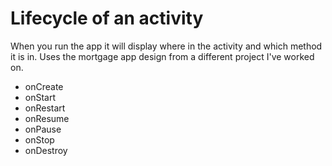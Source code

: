 # Lifecycle of an activity
When you run the app it will display where in the activity and which method it is in. Uses the mortgage app design from a different project I've worked on.

- onCreate
- onStart
- onRestart
- onResume
- onPause
- onStop
- onDestroy
